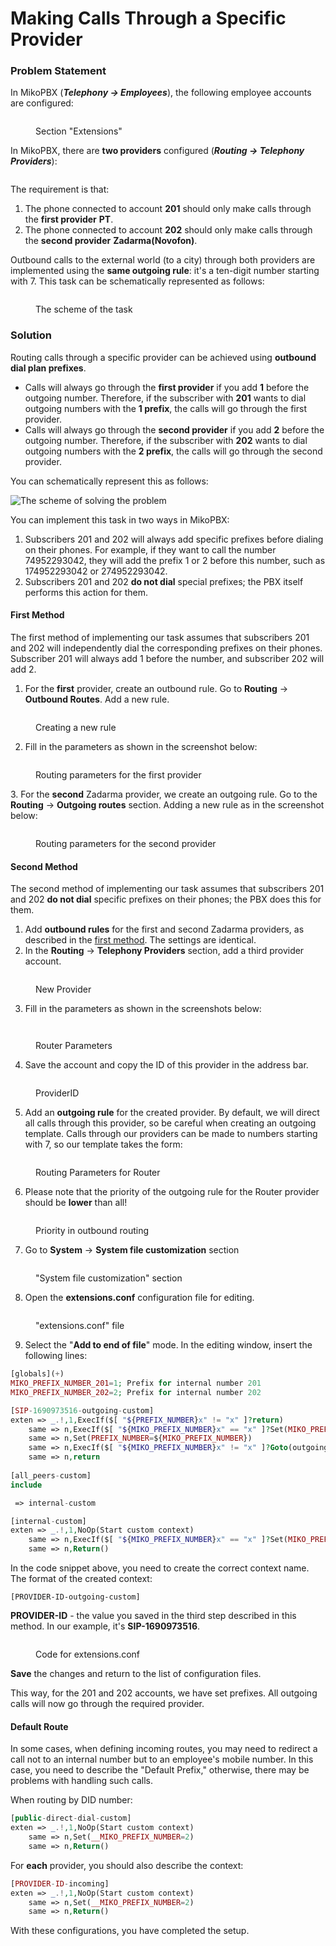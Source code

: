 # Making Calls Through a Specific Provider

### Problem Statement <a href="#problem_statement" id="problem_statement"></a>

In MikoPBX (_**Telephony → Employees**_), the following employee accounts are configured:

<figure><img src="../../.gitbook/assets/extensions.png" alt=""><figcaption><p>Section "Extensions"</p></figcaption></figure>

In MikoPBX, there are **two providers** configured (_**Routing → Telephony Providers**_):

<figure><img src="../../.gitbook/assets/providers.png" alt=""><figcaption></figcaption></figure>

The requirement is that:

1. The phone connected to account **201** should only make calls through the **first provider** **PT**.
2. The phone connected to account **202** should only make calls through the **second provider** **Zadarma(Novofon)**.

Outbound calls to the external world (to a city) through both providers are implemented using the **same outgoing rule**: it's a ten-digit number starting with 7. This task can be schematically represented as follows:

<figure><img src="../../.gitbook/assets/file.excalidraw (1).svg" alt=""><figcaption><p>The scheme of the task</p></figcaption></figure>

### Solution <a href="#solution" id="solution"></a>

Routing calls through a specific provider can be achieved using **outbound dial plan prefixes**.

* Calls will always go through the **first provider** if you add **1** before the outgoing number. Therefore, if the subscriber with **201** wants to dial outgoing numbers with the **1 prefix**, the calls will go through the first provider.
* Calls will always go through the **second provider** if you add **2** before the outgoing number. Therefore, if the subscriber with **202** wants to dial outgoing numbers with the **2 prefix**, the calls will go through the second provider.

You can schematically represent this as follows:

<img src="../../.gitbook/assets/file.excalidraw (2).svg" alt="The scheme of solving the problem" class="gitbook-drawing">

You can implement this task in two ways in MikoPBX:

1. Subscribers 201 and 202 will always add specific prefixes before dialing on their phones. For example, if they want to call the number 74952293042, they will add the prefix 1 or 2 before this number, such as 174952293042 or 274952293042.
2. Subscribers 201 and 202 **do not dial** special prefixes; the PBX itself performs this action for them.

#### First Method <a href="#first_method" id="first_method"></a>

The first method of implementing our task assumes that subscribers 201 and 202 will independently dial the corresponding prefixes on their phones. Subscriber 201 will always add 1 before the number, and subscriber 202 will add 2.

1. For the **first** provider, create an outbound rule. Go to **Routing** → **Outbound Routes**. Add a new rule.

<figure><img src="../../.gitbook/assets/newRule (1) (1) (1).png" alt=""><figcaption><p>Creating a new rule</p></figcaption></figure>

2. Fill in the parameters as shown in the screenshot below:

<figure><img src="../../.gitbook/assets/firstProvider.png" alt=""><figcaption><p>Routing parameters for the first provider</p></figcaption></figure>

3\. For the **second** Zadarma provider, we create an outgoing rule. Go to the **Routing** → **Outgoing routes** section. Adding a new rule as in the screenshot below:

<figure><img src="../../.gitbook/assets/secondProvider.png" alt=""><figcaption><p>Routing parameters for the second provider</p></figcaption></figure>

#### Second Method

The second method of implementing our task assumes that subscribers 201 and 202 **do not dial** specific prefixes on their phones; the PBX does this for them.

1. Add **outbound rules** for the first and second Zadarma providers, as described in the [first method](making-calls-through-a-specific-provider.md#first\_method). The settings are identical.
2. In the **Routing** → **Telephony Providers** section, add a third provider account.

<figure><img src="../../.gitbook/assets/newProvider.png" alt=""><figcaption><p>New Provider</p></figcaption></figure>

3. Fill in the parameters as shown in the screenshots below:

<figure><img src="../../.gitbook/assets/settingsOfProvider1.png" alt=""><figcaption></figcaption></figure>

<figure><img src="../../.gitbook/assets/settingsOfProvider2.png" alt=""><figcaption><p>Router Parameters</p></figcaption></figure>

4. Save the account and copy the ID of this provider in the address bar.

<figure><img src="../../.gitbook/assets/ProviderID.png" alt=""><figcaption><p>ProviderID</p></figcaption></figure>

5. Add an **outgoing rule** for the created provider. By default, we will direct all calls through this provider, so be careful when creating an outgoing template. Calls through our providers can be made to numbers starting with 7, so our template takes the form:

<figure><img src="../../.gitbook/assets/templateForRouter.png" alt=""><figcaption><p>Routing Parameters for Router</p></figcaption></figure>

6. Please note that the priority of the outgoing rule for the Router provider should be **lower** than all!

<figure><img src="../../.gitbook/assets/priorityInOutboundRouting.png" alt=""><figcaption><p>Priority in outbound routing</p></figcaption></figure>

7. Go to **System** -> **System file customization** section

<figure><img src="../../.gitbook/assets/SystemFileCustomization.png" alt=""><figcaption><p>"System file customization" section</p></figcaption></figure>

8. Open the **extensions.conf** configuration file for editing.

<figure><img src="../../.gitbook/assets/EditExtensions.conf.png" alt=""><figcaption><p>"extensions.conf" file</p></figcaption></figure>

9. Select the "**Add to end of file**" mode. In the editing window, insert the following lines:

```php
[globals](+)
MIKO_PREFIX_NUMBER_201=1; Prefix for internal number 201
MIKO_PREFIX_NUMBER_202=2; Prefix for internal number 202

[SIP-1690973516-outgoing-custom]
exten => _.!,1,ExecIf($[ "${PREFIX_NUMBER}x" != "x" ]?return)
    same => n,ExecIf($[ "${MIKO_PREFIX_NUMBER}x" == "x" ]?Set(MIKO_PREFIX_NUMBER=${MIKO_PREFIX_NUMBER_${CHANNEL(peername)}}))
    same => n,Set(PREFIX_NUMBER=${MIKO_PREFIX_NUMBER})
    same => n,ExecIf($[ "${MIKO_PREFIX_NUMBER}x" != "x" ]?Goto(outgoing,${MIKO_PREFIX_NUMBER}${EXTEN},4))
    same => n,return
    
[all_peers-custom]
include

 => internal-custom

[internal-custom]
exten => _.!,1,NoOp(Start custom context)
    same => n,ExecIf($[ "${MIKO_PREFIX_NUMBER}x" == "x" ]?Set(MIKO_PREFIX_NUMBER=${MIKO_PREFIX_NUMBER_${FROM_PEER}}))
    same => n,Return()
```

In the code snippet above, you need to create the correct context name.\
The format of the created context:

```
[PROVIDER-ID-outgoing-custom]
```

**PROVIDER-ID** - the value you saved in the third step described in this method. In our example, it's **SIP-1690973516**.

<figure><img src="../../.gitbook/assets/codeForExtensionsCOnf.png" alt=""><figcaption><p>Code for extensions.conf</p></figcaption></figure>

**Save** the changes and return to the list of configuration files.

This way, for the 201 and 202 accounts, we have set prefixes. All outgoing calls will now go through the required provider.

#### Default Route <a href="#default_route" id="default_route"></a>

In some cases, when defining incoming routes, you may need to redirect a call not to an internal number but to an employee's mobile number. In this case, you need to describe the "Default Prefix," otherwise, there may be problems with handling such calls. &#x20;

When routing by DID number:

```php
[public-direct-dial-custom]
exten => _.!,1,NoOp(Start custom context)
    same => n,Set(__MIKO_PREFIX_NUMBER=2)
    same => n,Return()
```

For **each** provider, you should also describe the context:

```php
[PROVIDER-ID-incoming]
exten => _.!,1,NoOp(Start custom context)
    same => n,Set(__MIKO_PREFIX_NUMBER=2)
    same => n,Return() 
```

With these configurations, you have completed the setup.


